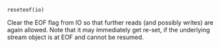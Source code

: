```
reseteof(io)
```

Clear the EOF flag from IO so that further reads (and possibly writes) are again allowed. Note that it may immediately get re-set, if the underlying stream object is at EOF and cannot be resumed.

